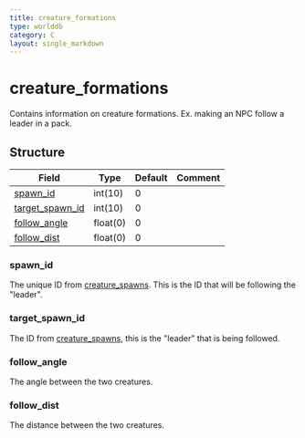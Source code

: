```yaml
---
title: creature_formations
type: worlddb
category: C
layout: single_markdown
---
```


# creature_formations
Contains information on creature formations. Ex. making an NPC follow a leader in a pack. 

## Structure

Field                                                                                             | Type     | Default | Comment
------------------------------------------------------------------------------------------------- | -------- | ------- | -------
[spawn_id](#spawn_id)               | int(10)  | 0       |        
[target_spawn_id](#target_spawn_id) | int(10)  | 0       |        
[follow_angle](#follow_angle)       | float(0) | 0       |        
[follow_dist](#follow_dist)         | float(0) | 0       |        

### spawn_id

The unique ID from [creature_spawns](/Wiki/database/world/creature_spawns/ "Creature spawns"). This is the ID that will be following the "leader".

### target_spawn_id

The ID from [creature_spawns](/Wiki/database/world/creature_spawns/ "Creature spawns"), this is the "leader" that is being followed.

### follow_angle

The angle between the two creatures.

### follow_dist

The distance between the two creatures.
